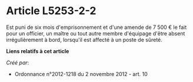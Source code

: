 # Article L5253-2-2

Est  puni de six mois d'emprisonnement et d'une amende de 7 500 € le fait  pour un officier, un maître ou tout autre membre
d'équipage d'être  absent irrégulièrement à bord, lorsqu'il est affecté à un poste de  sûreté.

**Liens relatifs à cet article**

_Créé par_:

  - Ordonnance n°2012-1218 du 2 novembre 2012 - art. 10
